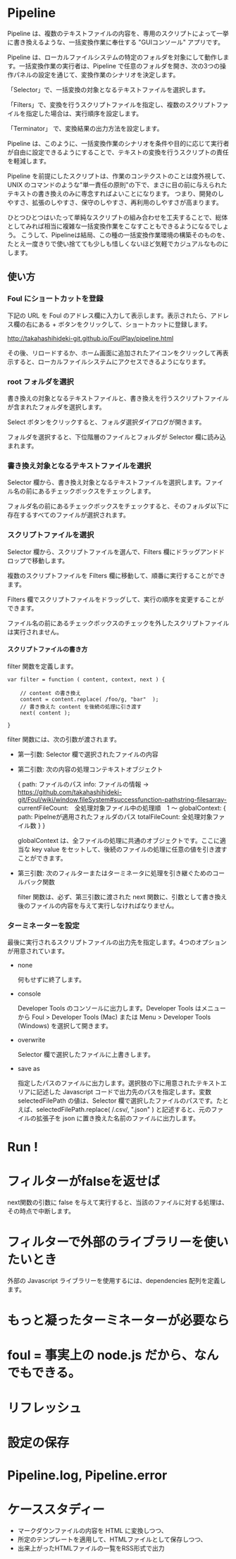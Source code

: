 # Pipeline

Pipeline は、複数のテキストファイルの内容を、専用のスクリプトによって一挙に書き換えるような、一括変換作業に奉仕する "GUIコンソール" アプリです。

Pipeline は、ローカルファイルシステムの特定のフォルダを対象にして動作します。一括変換作業の実行者は、Pipeline で任意のフォルダを開き、次の3つの操作パネルの設定を通じて、変換作業のシナリオを決定します。

「Selector」で、一括変換の対象となるテキストファイルを選択します。

「Filters」で、変換を行うスクリプトファイルを指定し、複数のスクリプトファイルを指定した場合は、実行順序を設定します。

「Terminator」 で、変換結果の出力方法を設定します。

Pipeline は、このように、一括変換作業のシナリオを条件や目的に応じて実行者が自由に設定できるようにすることで、テキストの変換を行うスクリプトの責任を軽減します。

Pipeline を前提にしたスクリプトは、作業のコンテクストのことは度外視して、UNIX のコマンドのような"単一責任の原則"の下で、まさに目の前に与えられたテキストの書き換えのみに専念すればよいことになります。
つまり、開発のしやすさ、拡張のしやすさ、保守のしやすさ、再利用のしやすさが高まります。

ひとつひとつはいたって単純なスクリプトの組み合わせを工夫することで、総体としてみれば相当に複雑な一括変換作業をこなすこともできるようになるでしょう。
こうして、Pipelineは結局、この種の一括変換作業環境の構築そのものを、たとえ一度きりで使い捨てても少しも惜しくないほど気軽でカジュアルなものにします。

## 使い方

### Foul にショートカットを登録

下記の URL を Foul のアドレス欄に入力して表示します。表示されたら、アドレス欄の右にある + ボタンをクリックして、ショートカットに登録します。

http://takahashihideki-git.github.io/FoulPlay/pipeline.html

その後、リロードするか、ホーム画面に追加されたアイコンをクリックして再表示すると、ローカルファイルシステムにアクセスできるようになります。

### root フォルダを選択

書き換えの対象となるテキストファイルと、書き換えを行うスクリプトファイルが含まれたフォルダを選択します。

Select ボタンをクリックすると、フォルダ選択ダイアログが開きます。

フォルダを選択すると、下位階層のファイルとフォルダが Selector 欄に読み込まれます。

### 書き換え対象となるテキストファイルを選択

Selector 欄から、書き換え対象となるテキストファイルを選択します。ファイル名の前にあるチェックボックスをチェックします。

フォルダ名の前にあるチェックボックスをチェックすると、そのフォルダ以下に存在するすべてのファイルが選択されます。

### スクリプトファイルを選択

Selector 欄から、スクリプトファイルを選んで、Filters 欄にドラッグアンドドロップで移動します。

複数のスクリプトファイルを Filters 欄に移動して、順番に実行することができます。

Filters 欄でスクリプトファイルをドラッグして、実行の順序を変更することができます。

ファイル名の前にあるチェックボックスのチェックを外したスクリプトファイルは実行されません。

#### スクリプトファイルの書き方

filter 関数を定義します。

    var filter = function ( content, context, next ) {

        // content の書き換え
        content = content.replace( /foo/g, "bar"  );
        // 書き換えた content を後続の処理に引き渡す
        next( content );

    }

filter 関数には、次の引数が渡されます。

 * 第一引数: Selector 欄で選択されたファイルの内容

 * 第二引数: 次の内容の処理コンテキストオブジェクト

    { 
        path: ファイルのパス
        info: ファイルの情報 → https://github.com/takahashihideki-git/Foul/wiki/window.fileSystem#successfunction-pathstring-filesarray-
        currentFileCount:　全処理対象ファイル中の処理順　1 〜
        globalContext: {
            path: Pipelneが適用されたフォルダのパス
            totalFileCount: 全処理対象ファイル数 
        }
    }

    globalContext は、全ファイルの処理に共通のオブジェクトです。ここに適当な key value をセットして、後続のファイルの処理に任意の値を引き渡すことができます。

 * 第三引数: 次のフィルターまたはターミネータに処理を引き継ぐためのコールバック関数

    filter 関数は、必ず、第三引数に渡された next 関数に、引数として書き換え後のファイルの内容を与えて実行しなければなりません。

### ターミネーターを設定

最後に実行されるスクリプトファイルの出力先を指定します。4つのオプションが用意されています。

 * none
 
   何もせずに終了します。

 * console

   Developer Tools のコンソールに出力します。Developer Tools はメニューから Foul > Developer Tools (Mac) または Menu > Developer Tools (Windows) を選択して開きます。

 * overwrite

   Selector 欄で選択したファイルに上書きします。

 * save as

   指定したパスのファイルに出力します。選択肢の下に用意されたテキストエリアに記述した Javascript コードで出力先のパスを指定します。変数 selectedFilePath の値は、Selector 欄で選択したファイルのパスです。たとえば、selectedFilePath.replace( /\.csv/, ".json"  ) と記述すると、元のファイルの拡張子を json に置き換えた名前のファイルに出力します。

# Run !

# フィルターがfalseを返せば

next関数の引数に false を与えて実行すると、当該のファイルに対する処理は、その時点で中断します。

# フィルターで外部のライブラリーを使いたいとき

外部の Javascript ライブラリーを使用するには、dependencies 配列を定義します。


# もっと凝ったターミネーターが必要なら

# foul = 事実上の node.js だから、なんでもできる。

# リフレッシュ

# 設定の保存

# Pipeline.log, Pipeline.error

# ケーススタディー

* マークダウンファイルの内容を HTML に変換しつつ、
* 所定のテンプレートを適用して、HTMLファイルとして保存しつつ、
* 出来上がったHTMLファイルの一覧をRSS形式で出力
